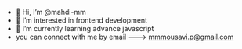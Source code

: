 - 👋 Hi, I’m @mahdi-mm
- 👀 I’m interested in frontend development
- 🌱 I’m currently learning advance javascript
- you can connect with me by email ---> mmmousavi.p@gmail.com

<!---
mahdi-mm/mahdi-mm is a ✨ special ✨ repository because its `README.md` (this file) appears on your GitHub profile.
You can click the Preview link to take a look at your changes.
--->
